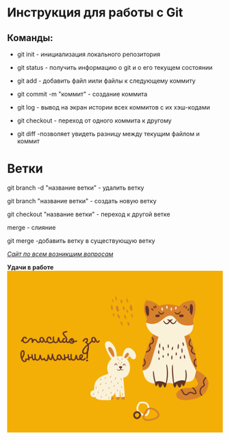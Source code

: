# Инструкция для работы с Git
## Команды:
* git init - инициализация локального репозитория
+ git status - получить информацию о git и о его текущем состоянии

+ git add - добавить файл иили файлы к следующему коммиту
* git commit -m "коммит" - создание коммита

* git log - вывод на экран истории всех коммитов с их хэш-кодами
+ git checkout - переход от одного коммита к другому

+ git diff -позволяет увидеть разницу между текущим файлом и коммит

# Ветки
git branch -d "название ветки" - удалить ветку

git branch "название ветки" - создать новую ветку

git checkout "название ветки" - переход к другой ветке

merge - слияние

git merge -добавить ветку в существующую ветку


[*Сайт по всем возникшим вопросам*](https://git-scm.com/)

**Удачи в работе**![Alt text](image.png)